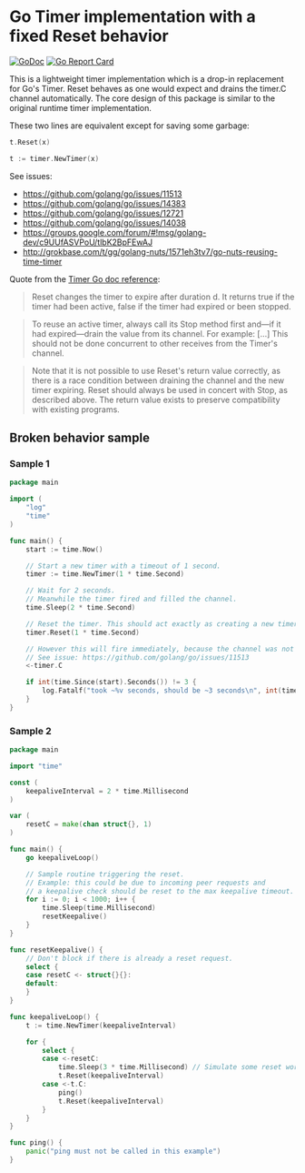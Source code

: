 # Go Timer implementation with a fixed Reset behavior

[![GoDoc](https://godoc.org/github.com/desertbit/timer?status.svg)](https://godoc.org/github.com/desertbit/timer)
[![Go Report Card](https://goreportcard.com/badge/github.com/desertbit/timer)](https://goreportcard.com/report/github.com/desertbit/timer)

This is a lightweight timer implementation which is a drop-in replacement for
Go's Timer. Reset behaves as one would expect and drains the timer.C channel
automatically. The core design of this package is similar to the original
runtime timer implementation.

These two lines are equivalent except for saving some garbage:

```go
t.Reset(x)

t := timer.NewTimer(x)
```

See issues:

*   https://github.com/golang/go/issues/11513
*   https://github.com/golang/go/issues/14383
*   https://github.com/golang/go/issues/12721
*   https://github.com/golang/go/issues/14038
*   https://groups.google.com/forum/#!msg/golang-dev/c9UUfASVPoU/tlbK2BpFEwAJ
*   http://grokbase.com/t/gg/golang-nuts/1571eh3tv7/go-nuts-reusing-time-timer

Quote from the [Timer Go doc reference](https://golang.org/pkg/time/#Timer):

> Reset changes the timer to expire after duration d. It returns true if the
> timer had been active, false if the timer had expired or been stopped.

> To reuse an active timer, always call its Stop method first and—if it had
> expired—drain the value from its channel. For example: \[...] This should not
> be done concurrent to other receives from the Timer's channel.

> Note that it is not possible to use Reset's return value correctly, as there
> is a race condition between draining the channel and the new timer expiring.
> Reset should always be used in concert with Stop, as described above. The
> return value exists to preserve compatibility with existing programs.

## Broken behavior sample

### Sample 1

```go
package main

import (
    "log"
    "time"
)

func main() {
	start := time.Now()

	// Start a new timer with a timeout of 1 second.
	timer := time.NewTimer(1 * time.Second)

	// Wait for 2 seconds.
	// Meanwhile the timer fired and filled the channel.
	time.Sleep(2 * time.Second)

	// Reset the timer. This should act exactly as creating a new timer.
	timer.Reset(1 * time.Second)

	// However this will fire immediately, because the channel was not drained.
	// See issue: https://github.com/golang/go/issues/11513
	<-timer.C

	if int(time.Since(start).Seconds()) != 3 {
		log.Fatalf("took ~%v seconds, should be ~3 seconds\n", int(time.Since(start).Seconds()))
	}
}
```

### Sample 2

```go
package main

import "time"

const (
	keepaliveInterval = 2 * time.Millisecond
)

var (
	resetC = make(chan struct{}, 1)
)

func main() {
	go keepaliveLoop()

	// Sample routine triggering the reset.
	// Example: this could be due to incoming peer requests and
	// a keepalive check should be reset to the max keepalive timeout.
	for i := 0; i < 1000; i++ {
		time.Sleep(time.Millisecond)
		resetKeepalive()
	}
}

func resetKeepalive() {
	// Don't block if there is already a reset request.
	select {
	case resetC <- struct{}{}:
	default:
	}
}

func keepaliveLoop() {
	t := time.NewTimer(keepaliveInterval)

	for {
		select {
		case <-resetC:
			time.Sleep(3 * time.Millisecond) // Simulate some reset work...
			t.Reset(keepaliveInterval)
		case <-t.C:
			ping()
			t.Reset(keepaliveInterval)
		}
	}
}

func ping() {
	panic("ping must not be called in this example")
}
```
